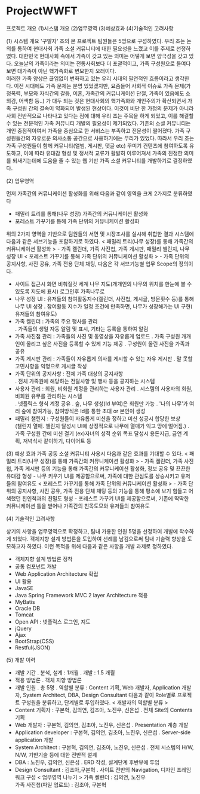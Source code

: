 # ProjectWWFT
프로젝트 개요
  (1)시스탬 개요
  (2)업무영역
  (3)예상효과
  (4)기술적인 고려사항




(1) 시스템 개요
   '구발자' 조의 본 프로젝트 팀원들은 5명으로 구성하였다.
  우리 조는 논의를 통하여 현대사회 가족 소셜 커뮤니티에 대한 필요성을 느꼈고 이를 주제로 선정하였다. 
  대한민국 현대사회 속에서 가족이 갖고 있는 의미는 어떻게 보면 양극성을 갖고 있다.
  오늘날의 가족이라는 의미는 전통사회보다 더 포괄적이고, 가족 구성원으로 들여다보면 대가족이 아닌 핵가족화로 변모한지 오래이다.  
  이러한 가족 양상은 끊임없이 변화하고 있는 우리 시대의 필연적인 흐름이라고 생각한다. 이전 시대에도 가족 문제는 분명 있었겠지만,
  요즘들어 사회적 이슈로 가족 문제(가정폭력, 부모와 자식간의 갈등, 이혼, 가족간의 커뮤니케이션 단절, 가족이 있음에도 소외감, 어색함 등..)
  가 대두 되는 것은 현대사회의 핵가족화와 개인주의가 확산되면서 가족 구성원 간의 결속이 약화되어 발생된 현상이다. 
  이것이 비단 한 가정의 문제가 아니라 사회 전반적으로 나타나고 있다는 점에 대해 
  우리 조는 주목을 하게 되었고, 이를 해결할 수 있는 전문적인 가족 커뮤니티 개발의 필요성이 제기되었다. 
  기존의 소셜 커뮤니티는 개인 중점적이여서 가족을 중심으로 한 서비스는 부족하고 전문성이 떨어졌다. 가족 구성원들간의 
  자유로운 의사소통 공간으로 사용하기에는 무리가 있었다. 
  따라서 우리 조는 가족 구성원들이 함께 커뮤니티(앨범, 게시판, 댓글 etc) 꾸미기 컨텐츠에 참여하도록 유도하고, 이에 따라 유대감 형성 및 정서적 교류가 활발히 이루어져서
  가족의 진정한 의미를 되새기는데에 도움을 줄 수 있는 웹 기반 가족 소셜 커뮤니티를 개발하기로 결정하였다. 





(2) 업무영역

 먼저 가족간의 커뮤니케이션 활성화를 위해 다음과 같이 영역을 크게 2가지로 분류하였다
   - 패밀리 트리를 통해(나무 성장) 가족간의 커뮤니케이션 활성화
   - 포레스트 가꾸기를 통해 가족 단위의 커뮤니케이션 활성화

 위의 2가지 영역을 기반으로 팀원들의 서면 및 시장조사를 실시해 취합한 결과 시스템에 다음과 같은 서브기능을 포함하기로 하였다.
  <  패밀리 트리(나무 성장)를 통해 가족간의 커뮤니케이션 활성화 >
      - 가족 켈린더, 가족 사진첩, 가족 게시판, 패밀리 챌린지, 나무 성장 UI
  < 포레스트 가꾸기를 통해 가족 단위의 커뮤니케이션 활성화 >
      - 가족 단위의 공지사항, 사진 공유, 가족 전용 단체 채팅, 
다음은 각 서브기능별 업무 Scope의 정의이다.
  - 사이트 접근시 화면 비춰질것
    세계 나무 지도(개개인의 나무의 위치를 한눈에 볼 수있도록 지도에 표시)
로그인후 가족나무로
  -  나무 성장 UI : 유저들의 참여활동지수(켈린더, 사진첩, 게시글, 방문횟수 등)를 통해 나무 UI 성장 
     . 참여활동 지수가 일정 조건에 만족하면, 나무가 성장해가는 UI 구현( 유저들의 참여유도)
  - 가족 켈린더 : 가족의 주요 행사를 관리   
     . 가족들의 생일 자동 알림 및 표시, 기타는 등록을 통하여 알림
  - 가족 사진첩 관리 : 가족들의 사진 및 동영상을 자유롭게 업로드 
     . 가족 구성원 개개인이 올리고 싶은 사진을 등록할 수 있게 기능 제공
     . 구성원이 올린 사진을 가족과 공유   
  - 가족 게시판 관리 : 가족들이 자유롭게 의사를 게시할 수 있는 자유 게시판
     . 말 못할 고민사항을 익명으로 게시글 작성
  - 가족 단위의 공지사항 : 전체 가족 대상의 공지사항  
     . 전체 가족원에 해당하는 전달사항 및 행사 등을 공지하는 시스템
  - 사용자 관리 : 회원, 비회원 계정을 관리하는 사용자 관리
     . 시스템의 사용자의 회원, 비회원 유무를 관리하는 시스템  
     . 넷플릭스 형식 계정 공유
     . 숲, 나무 생성(Id 부여)은 회원만 가능
     . '나의 나무'가 여러 숲에 참여가능, 참여방식은 Id를 통한 초대 or 본인이 생성
  - 패밀리 챌린지 : 구성원들이 자유롭게 미션을 정하고 미션 성공시 합당한 보상  
       (챌린지 열매. 챌린지 달성시 UI에 상징적으로 나무에 열매가 익고 땅에 떨어짐.) 
     . 가족 구성원 간에 미션 걸기 (ex)자녀의 성적 순위 목표 달성시 용돈지급, 금연 계획, 저녁식사 같이하기, 다이어트 등






 (3) 예상 효과
  가족 공동 소셜 커뮤니티 사용시 다음과 같은 효과를 기대할 수 있다.
   <  패밀리 트리(나무 성장)를 통해 가족간의 커뮤니케이션 활성화 >
     - 가족 켈린더, 가족 사진첩, 가족 게시판 등의 기능을 통해 가족간의 커뮤니케이션 활성화, 정보 공유 및 끈끈한 유대감 형성
     - 나무 키우기 UI를 제공함으로써, 가족에 대한 관심도를 상승시키고 유저들의 참여유도
   < 포레스트 가꾸기를 통해 가족 단위의 커뮤니케이션 활성화 >
     - 가족 단위의 공지사항, 사진 공유, 가족 전용 단체 채팅 등의 기능을 통해 평소에 보기 힘들고 어색했던 친인척과의 친밀도 형성 
     - 포레스트 가꾸기 UI를 제공함으로써, 기존에 딱딱한 커뮤니케이션 틀을 벋어나 가족간의 친목도모와 유저들의 참여유도
 



(4) 기술적인 고려사항

  상기의 사항을 업무영역으로 확정하고, 팀내 가용한 인원 5명을 선정하여 개발에 착수하게 되었다.
  객체지향 설계 방법론을 도입하여 선례를 남김으로써 팀내 기술력 향상을 도모하고자 하였다.
  이런 목적을 위해 다음과 같은 사항을 개발 과제로 정하였다. 
 - 객체지향 설계 방법론 정착
  - 공통 컴포넌트 개발
  - Web Application Architecture 확립
  - UI 활용 
  - JavaSE
  - Java Spring Framework MVC 2 layer Architecture 적용
  - MyBatis
  - Oracle DB
  - Tomcat
  - Open API : 넷플릭스 로그인, 지도 
  - jQuery
  - Ajax
  - BootStrap(CSS)
  - Restful(JSON)  
 




(5) 개발 이력
 - 개발 기간
      . 분석, 설계 : 1개월
      . 개발 : 1.5 개월
 - 적용 방법론 
     . 객체 지향 방법론
 - 개발 인원
   . 총 5명
   . 역할별 분류 : Content 기획, Web 개발자, Application 개발자, System Architect, DBA, Design Consultant
  다음과 같이 Role별로 프로젝트 구성원을 분류하고, 단계별로 투입하였다. 
< 개발자의 역할별 분류 >
  - Content 기획자 : 구본혁, 김의연, 김초아, 노진우, 신은섭
     . 전체 Site의 Contents 기획
  - Web 개발자 : 구본혁, 김의연, 김초아, 노진우, 신은섭
    . Presentation 계층 개발
  - Application developer : 구본혁, 김의연, 김초아, 노진우, 신은섭
    . Server-side application 개발
  - System Architect : 구본혁, 김의연, 김초아, 노진우, 신은섭
    . 전체 시스템의 H/W, N/W, 기반기술 등에 대한 전반적 설계
  - DBA : 노진우, 김의연, 신은섭
    . ERD 작성, 설계단계 후반부에 투입
  - Design Consultant : 김초아,구본혁
     . 사이트 전반의 Navigation, 디자인 프레임워크 구성
 < 업무영역 나누기 >
    가족 켈린더 : 김의연, 노진우  
    가족 사진첩(파일 업로드) : 김초아, 구본혁
